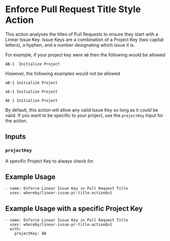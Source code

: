 # Enforce Pull Request Title Style Action

This action analyses the titles of Pull Requests to ensure they start with a Linear Issue Key.  Issue Keys are a combination of a Project Key (two capital letters), a hyphen, and a number designating which issue it is.

For example, if your project key were `AB` then the following would be allowed

```
AB-1  Initialize Project
```

However, the following examples would not be allowed

```
aB-1 Initialize Project
```

```
ab-1 Initialize Project
```

```
Ab 1 Initialize Project
```

By default, this action will allow any valid Issue Key so long as it *could* be valid. If you want to be specific to your project, use the `projectKey` input for the action. 

## Inputs

### `projectKey`

A specific Project Key to always check for. 

## Example Usage

```
- name: Enforce Linear Issue Key in Pull Request Title
  uses: whereby/linear-issue-pr-title-action@v1
```

## Example Usage with a specific Project Key

```
- name: Enforce Linear Issue Key in Pull Request Title
  uses: whereby/linear-issue-pr-title-action@v1
  with:
    projectKey: AB
```
